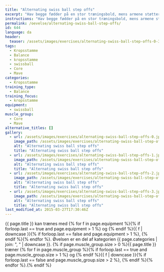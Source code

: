 ```yaml
---
title: "Alternating swiss ball step offs"
excerpt: "Hav begge fødder på en stor træningsbold, mens armene støtter på jorden. Skiftevis tager du et strakt ben ud til siden af bolden, mens du holder kroppen strakt."
instructions: "Hav begge fødder på en stor træningsbold, mens armene støtter på jorden. Skiftevis tager du et strakt ben ud til siden af bolden, mens du holder kroppen strakt."
permalink: /oevelse/alternating-swiss-ball-step-offs/
id: 644
language: da
header:
  teaser: /assets/images/exercises/alternating-swiss-ball-step-offs-0-320.jpg
tags:
  - Kropsstamme
  - Balance
  - kropsstamme
  - swissball
  - Core
  - Mave
categories:
  - Kropsstamme
training_type:
  - Balance
training_focus:
  - kropsstamme
equipment:
  - swissball
muscle_group:
  - Core
  - Mave
alternative_titles: []
gallery:
  - url: /assets/images/exercises/alternating-swiss-ball-step-offs-0.jpg
    image_path: /assets/images/exercises/alternating-swiss-ball-step-offs-0-320.jpg
    alt: "Alternating swiss ball step offs"
    title: "Alternating swiss ball step offs"
  - url: /assets/images/exercises/alternating-swiss-ball-step-offs-1.jpg
    image_path: /assets/images/exercises/alternating-swiss-ball-step-offs-1-320.jpg
    alt: "Alternating swiss ball step offs"
    title: "Alternating swiss ball step offs"
  - url: /assets/images/exercises/alternating-swiss-ball-step-offs-2.jpg
    image_path: /assets/images/exercises/alternating-swiss-ball-step-offs-2-320.jpg
    alt: "Alternating swiss ball step offs"
    title: "Alternating swiss ball step offs"
  - url: /assets/images/exercises/alternating-swiss-ball-step-offs-3.jpg
    image_path: /assets/images/exercises/alternating-swiss-ball-step-offs-3-320.jpg
    alt: "Alternating swiss ball step offs"
    title: "Alternating swiss ball step offs"
last_modified_at: 2015-03-27T17:30:46Z
---
```


{{ page.title }} kan trænes med {% for f in page.equipment %}{% if forloop.last == true and page.equipment > 1 %} og {% endif %}{{ f | downcase  }}{% if forloop.last == false and page.equipment > 1 %}, {% endif %}{% endfor %}. Øvelsen er en del af kategorien {{ page.categories | join: ", " | downcase }}. {% if page.muscle_group.size > 0 %}{{ page.title }} træner {% for f in page.muscle_group %}{% if forloop.last == true and page.muscle_group.size > 1 %} og {% endif %}{{ f | downcase }}{% if forloop.last == false and page.muscle_group.size > 2 %}, {% endif %}{% endfor %}.{% endif %}

